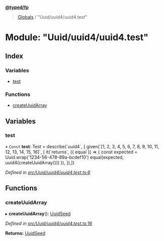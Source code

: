 **[@typed/fp](../README.md)**

> [Globals](../globals.md) / "Uuid/uuid4/uuid4.test"

# Module: "Uuid/uuid4/uuid4.test"

## Index

### Variables

* [test](_uuid_uuid4_uuid4_test_.md#test)

### Functions

* [createUuidArray](_uuid_uuid4_uuid4_test_.md#createuuidarray)

## Variables

### test

• `Const` **test**: Test = describe(\`uuid4\`, [ given(\`[1, 2, 3, 4, 5, 6, 7, 8, 9, 10, 11, 12, 13, 14, 15, 16]\`, [ it(\`returns\`, ({ equal }) => { const expected = Uuid.wrap('1234-56-478-89a-bcdef10') equal(expected, uuid4(createUuidArray())) }), ]),])

*Defined in [src/Uuid/uuid4/uuid4.test.ts:6](https://github.com/TylorS/typed-fp/blob/f27ba3e/src/Uuid/uuid4/uuid4.test.ts#L6)*

## Functions

### createUuidArray

▸ **createUuidArray**(): [UuidSeed](_uuid_common_.md#uuidseed)

*Defined in [src/Uuid/uuid4/uuid4.test.ts:16](https://github.com/TylorS/typed-fp/blob/f27ba3e/src/Uuid/uuid4/uuid4.test.ts#L16)*

**Returns:** [UuidSeed](_uuid_common_.md#uuidseed)
